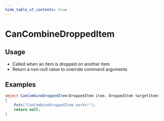 ```yaml
---
hide_table_of_contents: true
---
```


# CanCombineDroppedItem

## Usage

* Called when an item is dropped on another item
* Return a non-null value to override command arguments

## Examples

```csharp title=""
object CanCombineDroppedItem(DroppedItem item, DroppedItem targetItem)
{
    Puts("CanCombineDroppedItem works!");
    return null;
}
```
